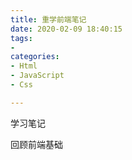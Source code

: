 ```yaml
---
title: 重学前端笔记
date: 2020-02-09 18:40:15
tags:
- 
categories:
- Html
- JavaScript
- Css

---
```


学习笔记

<!-- more -->

回顾前端基础



